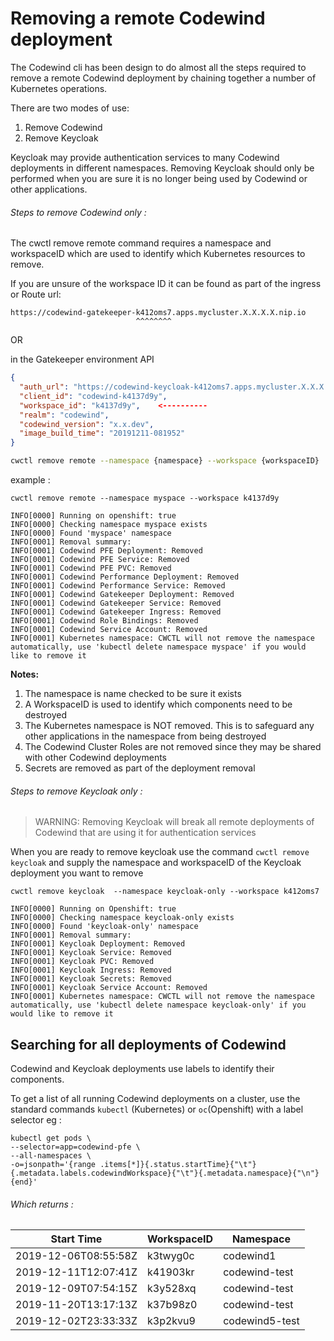 # Removing a remote Codewind deployment

The Codewind cli has been design to do almost all the steps required to remove a remote Codewind deployment by chaining together a number of Kubernetes operations.

There are two modes of use:

1. Remove Codewind
2. Remove Keycloak

Keycloak may provide authentication services to many Codewind deployments in different namespaces. Removing Keycloak should only be performed when you are sure it is no longer being used by Codewind or other applications.

###### Steps to remove Codewind only :

The cwctl remove remote command requires a namespace and workspaceID which are used to identify which Kubernetes resources to remove.

If you are unsure of the workspace ID it can be found as part of the ingress or Route url:

```
https://codewind-gatekeeper-k412oms7.apps.mycluster.X.X.X.X.nip.io
                            ^^^^^^^^
```

OR

in the Gatekeeper environment API

```json
{
  "auth_url": "https://codewind-keycloak-k412oms7.apps.mycluster.X.X.X.X.nip.io",
  "client_id": "codewind-k4137d9y",
  "workspace_id": "k4137d9y",    <----------
  "realm": "codewind",
  "codewind_version": "x.x.dev",
  "image_build_time": "20191211-081952"
}
```


```bash
cwctl remove remote --namespace {namespace} --workspace {workspaceID}
```

example :

```
cwctl remove remote --namespace myspace --workspace k4137d9y

INFO[0000] Running on openshift: true
INFO[0000] Checking namespace myspace exists
INFO[0000] Found 'myspace' namespace
INFO[0001] Removal summary:
INFO[0001] Codewind PFE Deployment: Removed
INFO[0001] Codewind PFE Service: Removed
INFO[0001] Codewind PFE PVC: Removed
INFO[0001] Codewind Performance Deployment: Removed
INFO[0001] Codewind Performance Service: Removed
INFO[0001] Codewind Gatekeeper Deployment: Removed
INFO[0001] Codewind Gatekeeper Service: Removed
INFO[0001] Codewind Gatekeeper Ingress: Removed
INFO[0001] Codewind Role Bindings: Removed
INFO[0001] Codewind Service Account: Removed
INFO[0001] Kubernetes namespace: CWCTL will not remove the namespace automatically, use 'kubectl delete namespace myspace' if you would like to remove it
```

**Notes:**

1. The namespace is name checked to be sure it exists
2. A WorkspaceID is used to identify which components need to be destroyed
3. The Kubernetes namespace is NOT removed. This is to safeguard any other applications in the namespace from being destroyed
4. The Codewind Cluster Roles are not removed since they may be shared with other Codewind deployments
5. Secrets are removed as part of the deployment removal

###### Steps to remove Keycloak only :

>WARNING: Removing Keycloak will break all remote deployments of Codewind that are using it for authentication services

When you are ready to remove keycloak use the command `cwctl remove keycloak` and supply the namespace and workspaceID of the Keycloak deployment you want to remove


```
cwctl remove keycloak  --namespace keycloak-only --workspace k412oms7

INFO[0000] Running on Openshift: true
INFO[0000] Checking namespace keycloak-only exists
INFO[0000] Found 'keycloak-only' namespace
INFO[0001] Removal summary:
INFO[0001] Keycloak Deployment: Removed
INFO[0001] Keycloak Service: Removed
INFO[0001] Keycloak PVC: Removed
INFO[0001] Keycloak Ingress: Removed
INFO[0001] Keycloak Secrets: Removed
INFO[0001] Keycloak Service Account: Removed
INFO[0001] Kubernetes namespace: CWCTL will not remove the namespace automatically, use 'kubectl delete namespace keycloak-only' if you would like to remove it
```

## Searching for all deployments of Codewind

Codewind and Keycloak deployments use labels to identify their components.

To get a list of all running Codewind deployments on a cluster, use the standard commands `kubectl` (Kubernetes)  or `oc`(Openshift) with a label selector eg :

```
kubectl get pods \
--selector=app=codewind-pfe \
--all-namespaces \
-o=jsonpath='{range .items[*]}{.status.startTime}{"\t"} {.metadata.labels.codewindWorkspace}{"\t"}{.metadata.namespace}{"\n"} {end}'

```

###### Which returns :

| Start Time           | WorkspaceID | Namespace      |
|----------------------|-------------|----------------|
| 2019-12-06T08:55:58Z | k3twyg0c    | codewind1      |
| 2019-12-11T12:07:41Z | k41903kr    | codewind-test  |
| 2019-12-09T07:54:15Z | k3y528xq    | codewind-test  |
| 2019-11-20T13:17:13Z | k37b98z0    | codewind-test  |
| 2019-12-02T23:33:33Z | k3p2kvu9    | codewind5-test |
